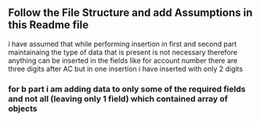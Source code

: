 ## Follow the File Structure and add Assumptions in this Readme file
i have assumed that while performing insertion in first and second part maintainaing the type of data that is present is not necessary therefore anything can be inserted in the fields like for account number there are three digits after AC but in one insertion i have inserted with only 2 digits

### for b part i am adding data to only some of the required fields and not all (leaving only 1 field) which contained array of objects
